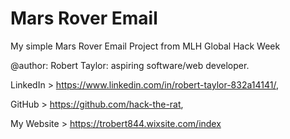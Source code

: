 # Mars Rover Email
My simple Mars Rover Email Project from MLH Global Hack Week


@author: Robert Taylor: aspiring software/web developer. 

LinkedIn > https://www.linkedin.com/in/robert-taylor-832a14141/, 

GitHub > https://github.com/hack-the-rat, 

My Website > https://trobert844.wixsite.com/index